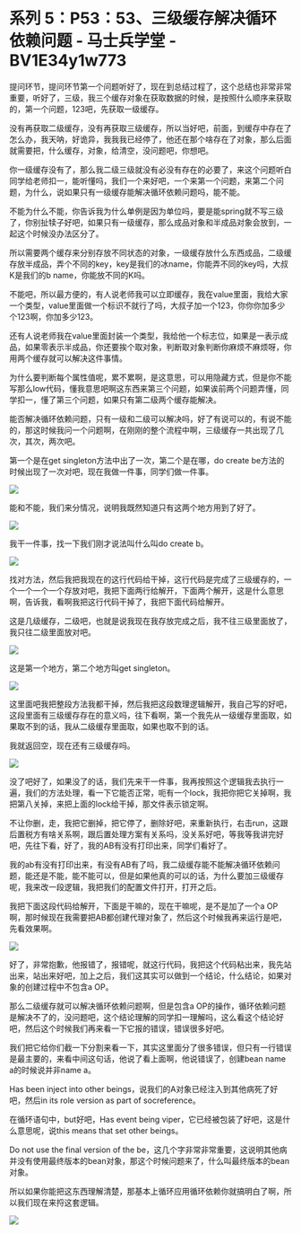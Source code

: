 # 系列 5：P53：53、三级缓存解决循环依赖问题 - 马士兵学堂 - BV1E34y1w773

提问环节，提问环节第一个问题听好了，现在到总结过程了，这个总结也非常非常重要，听好了，三级，我三个缓存对象在获取数据的时候，是按照什么顺序来获取的，第一个问题，123吧，先获取一级缓存。

没有再获取二级缓存，没有再获取三级缓存，所以当好吧，前面，到缓存中存在了怎么办，我天呐，好诡异，我我我已经停了，他还在那个啥存在了对象，那么后面就需要把，什么缓存，对象，给清空，没问题吧，你想吧。

你一级缓存没有了，那么我二级三级就没有必没有存在的必要了，来这个问题听白同学给老师扣一，能听懂吗，我们一个来好吧，一个来第一个问题，来第二个问题，为什么，说如果只有一级缓存能解决循环依赖问题吗，能不能。

不能为什么不能，你告诉我为什么单例是因为单位吗，要是能spring就不写三级了，你别扯犊子好吧，如果只有一级缓存，那么成品对象和半成品对象会放到，一起这个时候没办法区分了。

所以需要两个缓存来分别存放不同状态的对象，一级缓存放什么东西成品，二级缓存放半成品，弄个不同的key，key是我们的冰name，你能弄不同的key吗，大叔K是我们的b name，你能放不同的K吗。

不能吧，所以最方便的，有人说老师我可以立即缓存，我在value里面，我给大家一个类型，value里面做一个标识不就行了吗，大叔子加一个123，你你你加多少个123啊，你加多少123。

还有人说老师我在value里面封装一个类型，我给他一个标志位，如果是一表示成品，如果零表示半成品，你还要挨个取对象，判断取对象判断你麻烦不麻烦呀，你用两个缓存就可以解决这件事情。

为什么要判断每个属性值呢，累不累啊，是这意思，可以用隐藏方式，但是你不能写那么low代码，懂我意思吧啊这东西来第三个问题，如果诶前两个问题弄懂，同学扣一，懂了第三个问题，如果只有第二级两个缓存能解决。

能否解决循环依赖问题，只有一级和二级可以解决吗，好了有说可以的，有说不能的，那这时候我问一个问题啊，在刚刚的整个流程中啊，三级缓存一共出现了几次，其次，两次吧。

第一个是在get singleton方法中出了一次，第二个是在哪，do create be方法的时候出现了一次对吧，现在我做一件事，同学们做一件事。



![](img/a6fc19d8536fa0456cbb493504a13fd4_1.png)

能和不能，我们来分情况，说明我既然知道只有这两个地方用到了好了。

![](img/a6fc19d8536fa0456cbb493504a13fd4_3.png)

我干一件事，找一下我们刚才说法叫什么叫do create b。

![](img/a6fc19d8536fa0456cbb493504a13fd4_5.png)

找对方法，然后我把我现在的这行代码给干掉，这行代码是完成了三级缓存的，一个一个一个一个存放对吧，我把下面两行给解开，下面两个解开，这是什么意思啊，告诉我，看啊我把这行代码干掉了，我把下面代码给解开。

这是几级缓存，二级吧，也就是说我现在我存放完成之后，我不往三级里面放了，我只往二级里面放对吧。

![](img/a6fc19d8536fa0456cbb493504a13fd4_7.png)

这是第一个地方，第二个地方叫get singleton。

![](img/a6fc19d8536fa0456cbb493504a13fd4_9.png)

这里面吧我把整段方法我都干掉，然后我把这段数理逻辑解开，我自己写的好吧，这段里面有三级缓存存在的意义吗，往下看啊，第一个我先从一级缓存里面取，如果取不到的话，我从二级缓存里面取，如果也取不到的话。

我就返回空，现在还有三级缓存吗。

![](img/a6fc19d8536fa0456cbb493504a13fd4_11.png)

没了吧好了，如果没了的话，我们先来干一件事，我再按照这个逻辑我去执行一遍，我们的方法处理，看一下它能否正常，呃有一个lock，我把你把它关掉啊，我把第八关掉，来把上面的lock给干掉，那文件表示锁定啊。

不让你删，走，我把它删掉，把它停了，删除好吧，来重新执行，右击run，这跟后置税方有啥关系啊，跟后置处理方案有关系吗，没关系好吧，等我等我讲完好吧，先往下看，好了，我的AB有没有打印出来，同学们看好了。

我的ab有没有打印出来，有没有AB有了吗，我二级缓存能不能解决循环依赖问题，能还是不能，能不能可以，但是如果他真的可以的话，为什么要加三级缓存呢，我来改一段逻辑，我把我们的配置文件打开，打开之后。

我把下面这段代码给解开，下面是干嘛的，现在干嘛呢，是不是加了一个a OP啊，那时候现在我需要把AB都创建代理对象了，然后这个时候我再来运行是吧，先看效果啊。



![](img/a6fc19d8536fa0456cbb493504a13fd4_13.png)

好了，非常抱歉，他报错了，报错呢，就这行代码，我把这个代码粘出来，我先站出来，站出来好吧，加上之后，我们这其实可以做到一个结论，什么结论，如果对象的创建过程中不包含a OP。

那么二级缓存就可以解决循环依赖问题啊，但是包含a OP的操作，循环依赖问题是解决不了的，没问题吧，这个结论理解的同学扣一理解吗，这么看这个结论好吧，然后这个时候我们再来看一下它报的错误，错误很多好吧。

我们把它给你们截一下分割来看一下，其实这里面分了很多错误，但只有一行错误是最主要的，来看中间这句话，他说了看上面啊，他说错误了，创建bean name a的时候说并非name a。

Has been inject into other beings，说我们的A对象已经注入到其他病死了好吧，然后in its role version as part of socreference。

在循环语句中，but好吧，Has event being viper，它已经被包装了好吧，这是什么意思呢，说this means that set other beings。

Do not use the final version of the be，这几个字非常非常重要，这说明其他病并没有使用最终版本的bean对象，那这个时候问题来了，什么叫最终版本的bean对象。

所以如果你能把这东西理解清楚，那基本上循环应用循环依赖你就搞明白了啊，所以我们现在来捋这套逻辑。

![](img/a6fc19d8536fa0456cbb493504a13fd4_15.png)